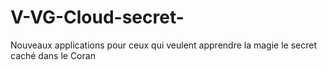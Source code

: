 # V-VG-Cloud-secret-
Nouveaux applications pour ceux qui veulent apprendre la magie le secret caché dans le Coran
